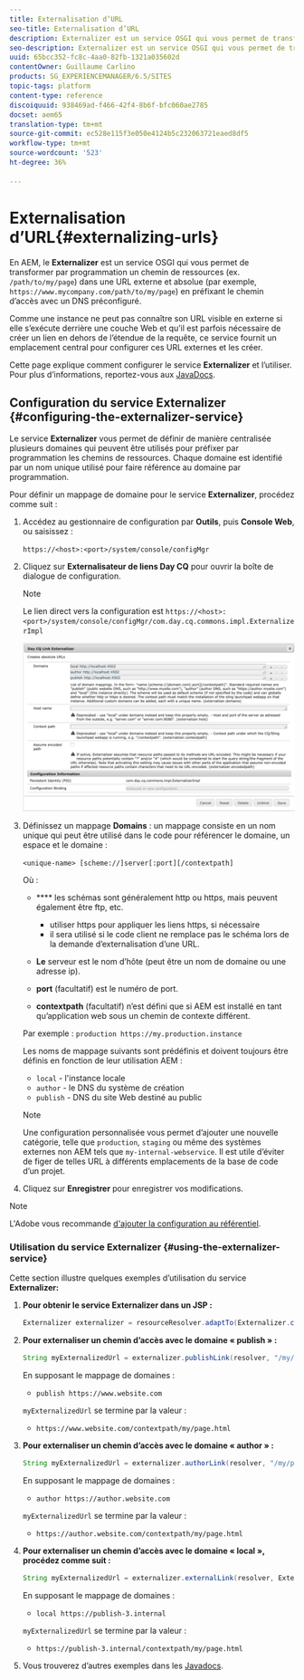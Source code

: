 ```yaml
---
title: Externalisation d’URL
seo-title: Externalisation d’URL
description: Externalizer est un service OSGI qui vous permet de transformer, par programmation, un chemin d’accès aux ressources en une URL externe et absolue.
seo-description: Externalizer est un service OSGI qui vous permet de transformer, par programmation, un chemin d’accès aux ressources en une URL externe et absolue.
uuid: 65bcc352-fc8c-4aa0-82fb-1321a035602d
contentOwner: Guillaume Carlino
products: SG_EXPERIENCEMANAGER/6.5/SITES
topic-tags: platform
content-type: reference
discoiquuid: 938469ad-f466-42f4-8b6f-bfc060ae2785
docset: aem65
translation-type: tm+mt
source-git-commit: ec528e115f3e050e4124b5c232063721eaed8df5
workflow-type: tm+mt
source-wordcount: '523'
ht-degree: 36%

---
```



# Externalisation d’URL{#externalizing-urls}

En AEM, le **Externalizer** est un service OSGI qui vous permet de transformer par programmation un chemin de ressources (ex. `/path/to/my/page`) dans une URL externe et absolue (par exemple, `https://www.mycompany.com/path/to/my/page`) en préfixant le chemin d’accès avec un DNS préconfiguré.

Comme une instance ne peut pas connaître son URL visible en externe si elle s’exécute derrière une couche Web et qu’il est parfois nécessaire de créer un lien en dehors de l’étendue de la requête, ce service fournit un emplacement central pour configurer ces URL externes et les créer.

Cette page explique comment configurer le service **Externalizer** et l’utiliser. Pour plus d’informations, reportez-vous aux [JavaDocs](https://helpx.adobe.com/fr/experience-manager/6-5/sites/developing/using/reference-materials/javadoc/com/day/cq/commons/Externalizer.html).

## Configuration du service Externalizer  {#configuring-the-externalizer-service}

Le service **Externalizer** vous permet de définir de manière centralisée plusieurs domaines qui peuvent être utilisés pour préfixer par programmation les chemins de ressources. Chaque domaine est identifié par un nom unique utilisé pour faire référence au domaine par programmation.

Pour définir un mappage de domaine pour le service **Externalizer**, procédez comme suit :

1. Accédez au gestionnaire de configuration par **Outils**, puis **Console Web**, ou saisissez :

   `https://<host>:<port>/system/console/configMgr`

1. Cliquez sur **Externalisateur de liens Day CQ** pour ouvrir la boîte de dialogue de configuration.

   >[!NOTE]
   >
   >Le lien direct vers la configuration est `https://<host>:<port>/system/console/configMgr/com.day.cq.commons.impl.ExternalizerImpl`

   ![aem-externalizer-01](assets/aem-externalizer-01.png)

1. Définissez un mappage **Domains** : un mappage consiste en un nom unique qui peut être utilisé dans le code pour référencer le domaine, un espace et le domaine :

   `<unique-name> [scheme://]server[:port][/contextpath]`

   Où :

   * **** les schémas sont généralement http ou https, mais peuvent également être ftp, etc.

      * utiliser https pour appliquer les liens https, si nécessaire
      * il sera utilisé si le code client ne remplace pas le schéma lors de la demande d’externalisation d’une URL.
   * **Le** serveur est le nom d’hôte (peut être un nom de domaine ou une adresse ip).
   * **port**  (facultatif) est le numéro de port.
   * **contextpath** (facultatif) n’est défini que si AEM est installé en tant qu’application web sous un chemin de contexte différent.

   Par exemple : `production https://my.production.instance`

   Les noms de mappage suivants sont prédéfinis et doivent toujours être définis en fonction de leur utilisation AEM :

   * `local` - l&#39;instance locale
   * `author` - le DNS du système de création
   * `publish` - DNS du site Web destiné au public

   >[!NOTE]
   >
   >Une configuration personnalisée vous permet d’ajouter une nouvelle catégorie, telle que `production`, `staging` ou même des systèmes externes non AEM tels que `my-internal-webservice`. Il est utile d’éviter de figer de telles URL à différents emplacements de la base de code d’un projet.

1. Cliquez sur **Enregistrer** pour enregistrer vos modifications.

>[!NOTE]
>
>L&#39;Adobe vous recommande [d&#39;ajouter la configuration au référentiel](/help/sites-deploying/configuring.md#addinganewconfigurationtotherepository).

### Utilisation du service Externalizer {#using-the-externalizer-service}

Cette section illustre quelques exemples d’utilisation du service **Externalizer:**

1. **Pour obtenir le service Externalizer dans un JSP :**

   ```java
   Externalizer externalizer = resourceResolver.adaptTo(Externalizer.class);
   ```

1. **Pour externaliser un chemin d’accès avec le domaine « publish » :**

   ```java
   String myExternalizedUrl = externalizer.publishLink(resolver, "/my/page") + ".html";
   ```

   En supposant le mappage de domaines :

   * `publish https://www.website.com`

   `myExternalizedUrl` se termine par la valeur :

   * `https://www.website.com/contextpath/my/page.html`


1. **Pour externaliser un chemin d’accès avec le domaine « author » :**

   ```java
   String myExternalizedUrl = externalizer.authorLink(resolver, "/my/page") + ".html";
   ```

   En supposant le mappage de domaines :

   * `author https://author.website.com`

   `myExternalizedUrl` se termine par la valeur :

   * `https://author.website.com/contextpath/my/page.html`


1. **Pour externaliser un chemin d’accès avec le domaine « local », procédez comme suit :**

   ```java
   String myExternalizedUrl = externalizer.externalLink(resolver, Externalizer.LOCAL, "/my/page") + ".html";
   ```

   En supposant le mappage de domaines :

   * `local https://publish-3.internal`

   `myExternalizedUrl` se termine par la valeur :

   * `https://publish-3.internal/contextpath/my/page.html`


1. Vous trouverez d’autres exemples dans les [Javadocs](https://helpx.adobe.com/experience-manager/6-5/sites/developing/using/reference-materials/javadoc/com/day/cq/commons/Externalizer.html).
